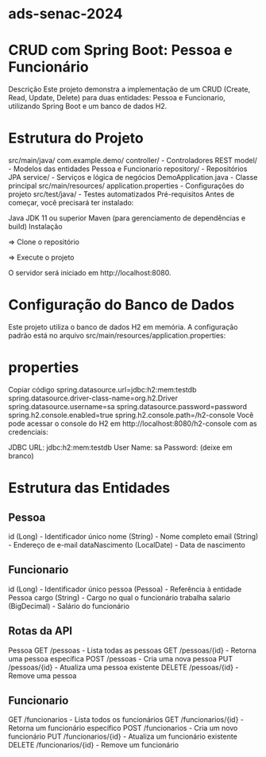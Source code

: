 # ads-senac-2024

<h1>CRUD com Spring Boot: Pessoa e Funcionário</h1>

Descrição
Este projeto demonstra a implementação de um CRUD (Create, Read, Update, Delete) para duas entidades: Pessoa e Funcionario, utilizando Spring Boot e um banco de dados H2.

<h1> Estrutura do Projeto </h1>
src/main/java/
com.example.demo/
controller/ - Controladores REST
model/ - Modelos das entidades Pessoa e Funcionario
repository/ - Repositórios JPA
service/ - Serviços e lógica de negócios
DemoApplication.java - Classe principal
src/main/resources/
application.properties - Configurações do projeto
src/test/java/ - Testes automatizados
Pré-requisitos
Antes de começar, você precisará ter instalado:

Java JDK 11 ou superior
Maven (para gerenciamento de dependências e build)
Instalação

=> Clone o repositório

=> Execute o projeto

O servidor será iniciado em http://localhost:8080.

<h1>Configuração do Banco de Dados</h1>
Este projeto utiliza o banco de dados H2 em memória. A configuração padrão está no arquivo src/main/resources/application.properties:

<h1>properties</h1>
Copiar código
spring.datasource.url=jdbc:h2:mem:testdb
spring.datasource.driver-class-name=org.h2.Driver
spring.datasource.username=sa
spring.datasource.password=password
spring.h2.console.enabled=true
spring.h2.console.path=/h2-console
Você pode acessar o console do H2 em http://localhost:8080/h2-console com as credenciais:

JDBC URL: jdbc:h2:mem:testdb
User Name: sa
Password: (deixe em branco)

<h1>Estrutura das Entidades</h1>

<h2>Pessoa</h2>
id (Long) - Identificador único
nome (String) - Nome completo
email (String) - Endereço de e-mail
dataNascimento (LocalDate) - Data de nascimento

<h2>Funcionario</h2>
id (Long) - Identificador único
pessoa (Pessoa) - Referência à entidade Pessoa
cargo (String) - Cargo no qual o funcionário trabalha
salario (BigDecimal) - Salário do funcionário

<h2>Rotas da API</h2>
Pessoa
GET /pessoas - Lista todas as pessoas
GET /pessoas/{id} - Retorna uma pessoa específica
POST /pessoas - Cria uma nova pessoa
PUT /pessoas/{id} - Atualiza uma pessoa existente
DELETE /pessoas/{id} - Remove uma pessoa
<h2>Funcionario</h2>
GET /funcionarios - Lista todos os funcionários
GET /funcionarios/{id} - Retorna um funcionário específico
POST /funcionarios - Cria um novo funcionário
PUT /funcionarios/{id} - Atualiza um funcionário existente
DELETE /funcionarios/{id} - Remove um funcionário
